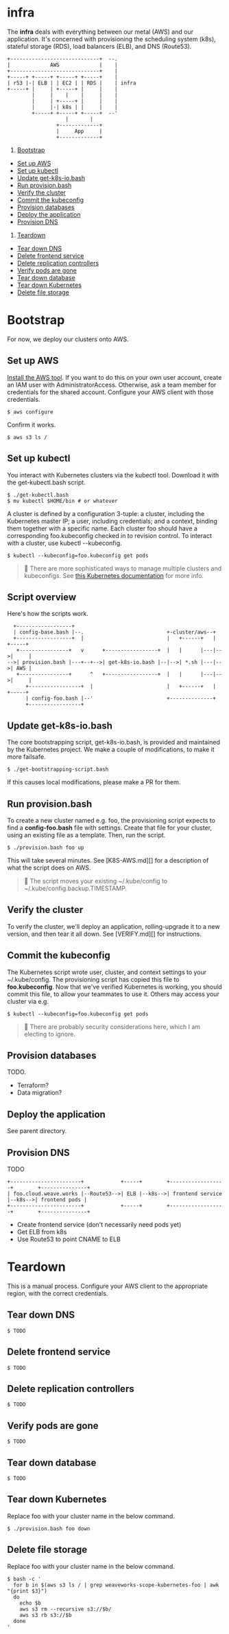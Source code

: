 # infra

The **infra** deals with everything between our metal (AWS) and our application.
It's concerned with provisioning the scheduling system (k8s), stateful storage (RDS), load balancers (ELB), and DNS (Route53).

```
+-----------------------------+  --.
|             AWS             |    |
+-----------------------------+    |
+-----+ +-----+ +-----+ +-----+    |
| r53 |-| ELB | | EC2 | | RDS |    | infra
+-----+ |     | +-----+ |     |    |
        |     |    |    |     |    |
        |     | +-----+ |     |    |
        |     |-| k8s | |     |    |
        +-----+ +-----+ +-----+  --'
                   |       |
                +-------------+
                |     App     |
                +-------------+
```

1. [Bootstrap](#bootstrap)
  - [Set up AWS](#set-up-aws)
  - [Set up kubectl](#set-up-kubectl)
  - [Update get-k8s-io.bash](#update-get-k8s-iobash)
  - [Run provision.bash](#run-provisionbash)
  - [Verify the cluster](#verify-the-cluster)
  - [Commit the kubeconfig](#commit-the-kubeconfig)
  - [Provision databases](#provision-databases)
  - [Deploy the application](#deploy-the-application)
  - [Provision DNS](#provision-dns)
1. [Teardown](#teardown)
  - [Tear down DNS](#tear-down-dns)
  - [Delete frontend service](#delete-frontend-service)
  - [Delete replication controllers](#delete-replication-controllers)
  - [Verify pods are gone](#verify-pods-are-gone)
  - [Tear down database](#tear-down-database)
  - [Tear down Kubernetes](#tear-down-kubernetes)
  - [Delete file storage](#delete-file-storage)

# Bootstrap

For now, we deploy our clusters onto AWS.

## Set up AWS

[Install the AWS tool](https://docs.aws.amazon.com/cli/latest/userguide/installing.html).
If you want to do this on your own user account, create an IAM user with AdministratorAccess.
Otherwise, ask a team member for credentials for the shared account.
Configure your AWS client with those credentials.

```
$ aws configure
```

Confirm it works.

```
$ aws s3 ls /
```

## Set up kubectl

You interact with Kubernetes clusters via the kubectl tool.
Download it with the get-kubectl.bash script.

```
$ ./get-kubectl.bash
$ mv kubectl $HOME/bin # or whatever
```

A cluster is defined by a configuration 3-tuple: a cluster, including the Kubernetes master IP; a user, including credentials; and a context, binding them together with a specific name.
Each cluster foo should have a corresponding foo.kubeconfig checked in to revision control.
To interact with a cluster, use kubectl --kubeconfig.

```
$ kubectl --kubeconfig=foo.kubeconfig get pods
```

> 💁
> There are more sophisticated ways to manage multiple clusters and kubeconfigs.
> See [this Kubernetes documentation](http://kubernetes.io/v1.0/docs/user-guide/kubeconfig-file.html) for more info.

## Script overview

Here's how the scripts work.

```
  +------------------+
  | config-base.bash |--.                           +-cluster/aws--+
  +------------------+  |                           |   +------+   |   +-----+
   +----------------+   v      +-----------------+  |   |      |---|-->|     |
-->| provision.bash |---+--+-->| get-k8s-io.bash |--|-->| *.sh |---|-->| AWS |
   +----------------+      ^   +-----------------+  |   |      |---|-->|     |
      +-----------------+  |                        |   +------+   |   +-----+
      | config-foo.bash |--'                        +--------------+
      +-----------------+
```

## Update get-k8s-io.bash

The core bootstrapping script, get-k8s-io.bash, is provided and maintained by the Kubernetes project.
We make a couple of modifications, to make it more failsafe.

```
$ ./get-bootstrapping-script.bash
```

If this causes local modifications, please make a PR for them.

## Run provision.bash

To create a new cluster named e.g. foo, the provisioning script expects to find a **config-foo.bash** file with settings.
Create that file for your cluster, using an existing file as a template.
Then, run the script.

```
$ ./provision.bash foo up
```

This will take several minutes.
See [K8S-AWS.md][] for a description of what the script does on AWS.

> 💁
> The script moves your existing ~/.kube/config to ~/.kube/config.backup.TIMESTAMP.

## Verify the cluster

To verify the cluster, we'll deploy an application, rolling-upgrade it to a new version, and then tear it all down.
See [VERIFY.md][] for instructions.

## Commit the kubeconfig

The Kubernetes script wrote user, cluster, and context settings to your ~/.kube/config.
The provisioning script has copied this file to **foo.kubeconfig**.
Now that we've verified Kubernetes is working, you should commit this file, to allow your teammates to use it.
Others may access your cluster via e.g.

```
$ kubectl --kubeconfig=foo.kubeconfig get pods
```

> 💁
> There are probably security considerations here, which I am electing to ignore.

## Provision databases

TODO.

- Terraform?
- Data migration?

## Deploy the application

See parent directory.

## Provision DNS

TODO

```
+-----------------------+            +-----+        +------------------+        +---------------+
| foo.cloud.weave.works |--Route53-->| ELB |--k8s-->| frontend service |--k8s-->| frontend pods |
+-----------------------+            +-----+        +------------------+        +---------------+
```

- Create frontend service (don't necessarily need pods yet)
- Get ELB from k8s
- Use Route53 to point CNAME to ELB

# Teardown

This is a manual process.
Configure your AWS client to the appropriate region, with the correct credentials.

## Tear down DNS

```
$ TODO
```

## Delete frontend service

```
$ TODO
```

## Delete replication controllers

```
$ TODO
```

## Verify pods are gone

```
$ TODO
```

## Tear down database

```
$ TODO
```

## Tear down Kubernetes

Replace foo with your cluster name in the below command.

```
$ ./provision.bash foo down
```

## Delete file storage

Replace foo with your cluster name in the below command.

```
$ bash -c '
  for b in $(aws s3 ls / | grep weaveworks-scope-kubernetes-foo | awk "{print $3}")
  do
    echo $b
    aws s3 rm --recursive s3://$b/
    aws s3 rb s3://$b
  done
'
```
